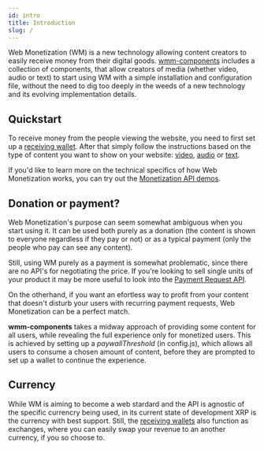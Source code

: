 ```yaml
---
id: intro
title: Introduction
slug: /
---
```


Web Monetization (WM) is a new technology allowing content creators to easily receive money from their digital goods. [wmm-components](https://github.com/eqlabs/wmm-components) includes a collection of components, that allow creators of media (whether video, audio or text) to start using WM with a simple installation and configuration file, without the need to dig too deeply in the weeds of a new technology and its evolving implementation details.

## Quickstart

To receive money from the people viewing the website, you need to first set up a [receiving wallet](/docs/wallet). After that simply follow the instructions based on the type of content you want to show on your website: [video](/docs/examples-video), [audio](/docs/examples-audio) or [text](/docs/examples-text).

If you'd like to learn more on the technical specifics of how Web Monetization works, you can try out the [Monetization API demos](/docs/monetizationDemos).

##  Donation or payment?

Web Monetization's purpose can seem somewhat ambiguous when you start using it. It can be used both purely as a donation (the content is shown to everyone regardless if they pay or not) or as a typical payment (only the people who pay can see any content).

Still, using WM purely as a payment is somewhat problematic, since there are no API's for negotiating the price. If you're looking to sell single units of your product it may be more useful to look into the [Payment Request API](https://developer.mozilla.org/en-US/docs/Web/API/Payment_Request_API).

On the otherhand, if you want an efortless way to profit from your content that doesn't disturb your users with recurring payment requests, Web Monetization can be a perfect match.

**wmm-components** takes a midway approach of providing some content for all users, while revealing the full experience only for monetized users. This is achieved by setting up a *paywallThreshold* (in config.js), which allows all users to consume a chosen amount of content, before they are prompted to set up a wallet to continue the experience.

## Currency

While WM is aiming to become a web stardard and the API is agnostic of the specific currencry being used, in its current state of development XRP is the currency with best support. Still, the [receiving wallets](/docs/wallet) also function as exchanges, where you can easily swap your revenue to an another currency, if you so choose to.